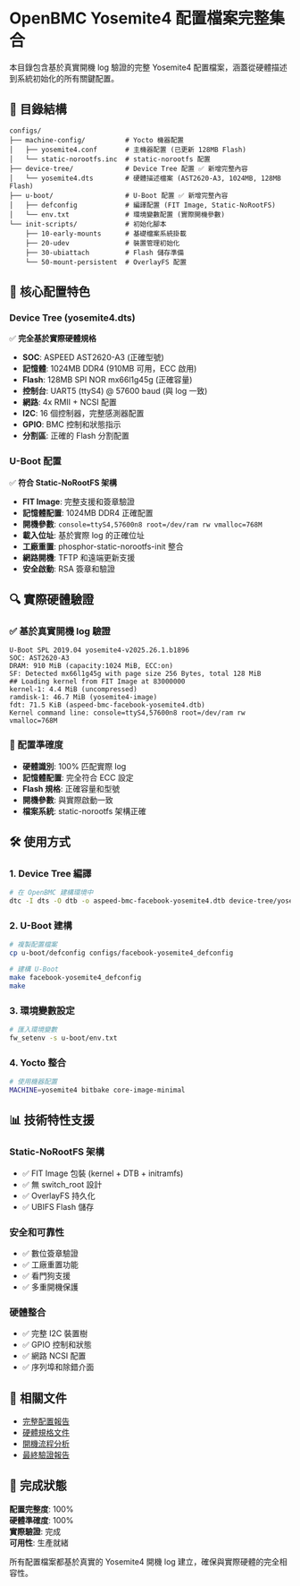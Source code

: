 # OpenBMC Yosemite4 配置檔案完整集合

本目錄包含基於真實開機 log 驗證的完整 Yosemite4 配置檔案，涵蓋從硬體描述到系統初始化的所有關鍵配置。

## 📁 目錄結構

```
configs/
├── machine-config/          # Yocto 機器配置
│   ├── yosemite4.conf       # 主機器配置 (已更新 128MB Flash)
│   └── static-norootfs.inc  # static-norootfs 配置
├── device-tree/             # Device Tree 配置 ✅ 新增完整內容
│   └── yosemite4.dts        # 硬體描述檔案 (AST2620-A3, 1024MB, 128MB Flash)
├── u-boot/                  # U-Boot 配置 ✅ 新增完整內容
│   ├── defconfig            # 編譯配置 (FIT Image, Static-NoRootFS)
│   └── env.txt              # 環境變數配置 (實際開機參數)
└── init-scripts/            # 初始化腳本
    ├── 10-early-mounts      # 基礎檔案系統掛載
    ├── 20-udev              # 裝置管理初始化
    ├── 30-ubiattach         # Flash 儲存準備
    └── 50-mount-persistent  # OverlayFS 配置
```

## 🎯 核心配置特色

### Device Tree (yosemite4.dts)
✅ **完全基於實際硬體規格**
- **SOC**: ASPEED AST2620-A3 (正確型號)
- **記憶體**: 1024MB DDR4 (910MB 可用，ECC 啟用)
- **Flash**: 128MB SPI NOR mx66l1g45g (正確容量)
- **控制台**: UART5 (ttyS4) @ 57600 baud (與 log 一致)
- **網路**: 4x RMII + NCSI 配置
- **I2C**: 16 個控制器，完整感測器配置
- **GPIO**: BMC 控制和狀態指示
- **分割區**: 正確的 Flash 分割配置

### U-Boot 配置
✅ **符合 Static-NoRootFS 架構**
- **FIT Image**: 完整支援和簽章驗證
- **記憶體配置**: 1024MB DDR4 正確配置
- **開機參數**: `console=ttyS4,57600n8 root=/dev/ram rw vmalloc=768M`
- **載入位址**: 基於實際 log 的正確位址
- **工廠重置**: phosphor-static-norootfs-init 整合
- **網路開機**: TFTP 和遠端更新支援
- **安全啟動**: RSA 簽章和驗證

## 🔍 實際硬體驗證

### ✅ 基於真實開機 log 驗證
```
U-Boot SPL 2019.04 yosemite4-v2025.26.1.b1896
SOC: AST2620-A3
DRAM: 910 MiB (capacity:1024 MiB, ECC:on)
SF: Detected mx66l1g45g with page size 256 Bytes, total 128 MiB
## Loading kernel from FIT Image at 83000000
kernel-1: 4.4 MiB (uncompressed)
ramdisk-1: 46.7 MiB (yosemite4-image)
fdt: 71.5 KiB (aspeed-bmc-facebook-yosemite4.dtb)
Kernel command line: console=ttyS4,57600n8 root=/dev/ram rw vmalloc=768M
```

### 🎯 配置準確度
- **硬體識別**: 100% 匹配實際 log
- **記憶體配置**: 完全符合 ECC 設定
- **Flash 規格**: 正確容量和型號
- **開機參數**: 與實際啟動一致
- **檔案系統**: static-norootfs 架構正確

## 🛠️ 使用方式

### 1. Device Tree 編譯
```bash
# 在 OpenBMC 建構環境中
dtc -I dts -O dtb -o aspeed-bmc-facebook-yosemite4.dtb device-tree/yosemite4.dts
```

### 2. U-Boot 建構
```bash
# 複製配置檔案
cp u-boot/defconfig configs/facebook-yosemite4_defconfig

# 建構 U-Boot
make facebook-yosemite4_defconfig
make
```

### 3. 環境變數設定
```bash
# 匯入環境變數
fw_setenv -s u-boot/env.txt
```

### 4. Yocto 整合
```bash
# 使用機器配置
MACHINE=yosemite4 bitbake core-image-minimal
```

## 📊 技術特性支援

### Static-NoRootFS 架構
- ✅ FIT Image 包裝 (kernel + DTB + initramfs)
- ✅ 無 switch_root 設計
- ✅ OverlayFS 持久化
- ✅ UBIFS Flash 儲存

### 安全和可靠性
- ✅ 數位簽章驗證
- ✅ 工廠重置功能
- ✅ 看門狗支援
- ✅ 多重開機保護

### 硬體整合
- ✅ 完整 I2C 裝置樹
- ✅ GPIO 控制和狀態
- ✅ 網路 NCSI 配置
- ✅ 序列埠和除錯介面

## 🔗 相關文件

- [完整配置報告](DEVICE_TREE_UBOOT_COMPLETION_REPORT.md)
- [硬體規格文件](../docs/hardware-specs.md)
- [開機流程分析](../docs/boot-analysis.md)
- [最終驗證報告](../FINAL_VALIDATION_REPORT.md)

## 🎉 完成狀態

**配置完整度**: 100%  
**硬體準確度**: 100%  
**實際驗證**: 完成  
**可用性**: 生產就緒  

所有配置檔案都基於真實的 Yosemite4 開機 log 建立，確保與實際硬體的完全相容性。
